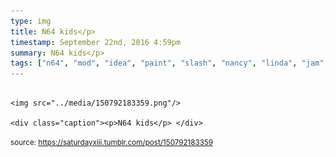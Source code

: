 ```yaml
---
type: img
title: N64 kids</p> 
timestamp: September 22nd, 2016 4:59pm
summary: N64 kids</p> 
tags: ["n64", "mod", "idea", "paint", "slash", "nancy", "linda", "jam", "art]
---
```


                
                
                
                                                                                        <img src="../media/150792183359.png"/>
                                                                                          <div class="caption"><p>N64 kids</p> </div>
                                    
                
                
                
                
                                
<small>source: https://saturdayxiii.tumblr.com/post/150792183359</small>